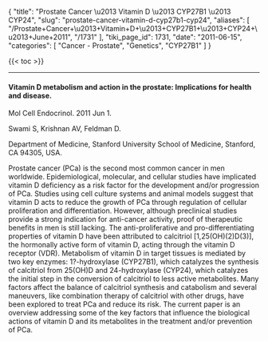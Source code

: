 {
  "title": "Prostate Cancer \u2013 Vitamin D \u2013 CYP27B1 \u2013 CYP24",
  "slug": "prostate-cancer-vitamin-d-cyp27b1-cyp24",
  "aliases": [
    "/Prostate+Cancer+\u2013+Vitamin+D+\u2013+CYP27B1+\u2013+CYP24+\u2013+June+2011",
    "/1731"
  ],
  "tiki_page_id": 1731,
  "date": "2011-06-15",
  "categories": [
    "Cancer - Prostate",
    "Genetics",
    "CYP27B1"
  ]
}

{{< toc >}} 

---

#### Vitamin D metabolism and action in the prostate: Implications for health and disease.

Mol Cell Endocrinol. 2011 Jun 1. 

Swami S, Krishnan AV, Feldman D.

Department of Medicine, Stanford University School of Medicine, Stanford, CA 94305, USA.

Prostate cancer (PCa) is the second most common cancer in men worldwide. Epidemiological, molecular, and cellular studies have implicated vitamin D deficiency as a risk factor for the development and/or progression of PCa. Studies using cell culture systems and animal models suggest that vitamin D acts to reduce the growth of PCa through regulation of cellular proliferation and differentiation. However, although preclinical studies provide a strong indication for anti-cancer activity, proof of therapeutic benefits in men is still lacking. The anti-proliferative and pro-differentiating properties of vitamin D have been attributed to calcitriol <span>[1,25(OH)(2)D(3)]</span>, the hormonally active form of vitamin D, acting through the vitamin D receptor (VDR). Metabolism of vitamin D in target tissues is mediated by two key enzymes: 1?-hydroxylase (CYP27B1), which catalyzes the synthesis of calcitriol from 25(OH)D and 24-hydroxylase (CYP24), which catalyzes the initial step in the conversion of calcitriol to less active metabolites. Many factors affect the balance of calcitriol synthesis and catabolism and several maneuvers, like combination therapy of calcitriol with other drugs, have been explored to treat PCa and reduce its risk. The current paper is an overview addressing some of the key factors that influence the biological actions of vitamin D and its metabolites in the treatment and/or prevention of PCa.
